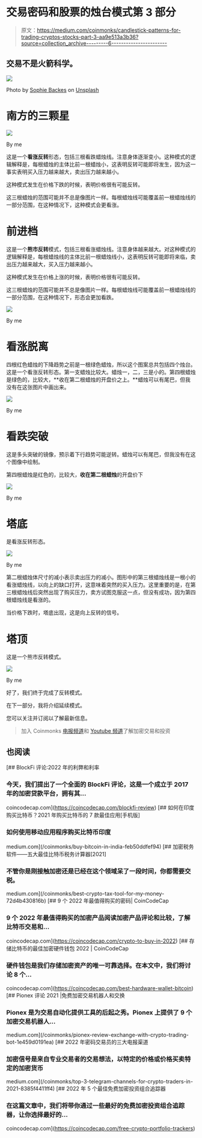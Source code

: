 # 交易密码和股票的烛台模式第 3 部分

> 原文：<https://medium.com/coinmonks/candlestick-patterns-for-trading-cryptos-stocks-part-3-aa9e513a3b36?source=collection_archive---------6----------------------->

## 交易不是火箭科学。

![](img/c1f44d255e05fc2af0319bca69a0a3e3.png)

Photo by [Sophie Backes](https://unsplash.com/@sophili?utm_source=unsplash&utm_medium=referral&utm_content=creditCopyText) on [Unsplash](https://unsplash.com/s/photos/wallstreet?utm_source=unsplash&utm_medium=referral&utm_content=creditCopyText)

# 南方的三颗星

![](img/2f7177f461be3fb24616a80a5713bee1.png)

By me

这是一个**看涨反转**形态，包括三根看跌蜡烛线。注意身体逐渐变小。这种模式的逻辑解释是，每根蜡烛的主体比前一根蜡烛小，这表明反转可能即将发生，因为这一事实表明买入压力越来越大，卖出压力越来越小。

这种模式发生在价格下跌的时候，表明价格很有可能反转。

这三根蜡烛的范围可能并不总是像图片一样。每根蜡烛线可能覆盖前一根蜡烛线的一部分范围，在这种情况下，这种模式会更看涨。

# 前进档

这是一个**熊市反转**模式，包括三根看涨蜡烛线。注意身体越来越大。对这种模式的逻辑解释是，每根蜡烛线的主体比前一根蜡烛线小，这表明反转可能即将来临，卖出压力越来越大，买入压力越来越小。

这种模式发生在价格上涨的时候，表明价格很有可能反转。

这三根蜡烛的范围可能并不总是像图片一样。每根蜡烛线可能覆盖前一根蜡烛线的一部分范围，在这种情况下，形态会更加看跌。

![](img/2252103f4abbf72b4dec1a9687fd40cc.png)

By me

# 看涨脱离

四根红色蜡烛的下降趋势之前是一根绿色蜡烛，所以这个图案总共包括四个烛台。这是一个看涨反转形态。第一支蜡烛比较大。蜡烛一，二，三是小的。第四根蜡烛是绿色的，比较大，**收在第二根蜡烛的开盘价之上。**蜡烛可以有尾巴，但我没有在这张图片中画出来。

![](img/e413beaeca68ad7510aff43e1492b8d9.png)

By me

# 看跌突破

这是多头突破的镜像，预示着下行趋势可能逆转。蜡烛可以有尾巴，但我没有在这个图像中绘制。

第四根蜡烛是红色的，比较大，**收在第二根蜡烛**的开盘价下

![](img/c6dc780d6a95cfdbea48e3731c143ab0.png)

By me

# 塔底

是看涨反转形态。

![](img/86693c4eb26863a2caea30984594ccbc.png)

By me

第二根蜡烛体尺寸的减小表示卖出压力的减小。图形中的第三根蜡烛线是一根小的看涨蜡烛线，以向上的缺口打开，这意味着突然的买入压力。这里重要的是，在第三根蜡烛线后突然出现了购买压力，卖方试图克服这一点，但没有成功，因为第四根蜡烛线是看涨的。

当价格下跌时，塔底出现，这是向上反转的信号。

# 塔顶

这是一个熊市反转模式。

![](img/3f2a948e03e8016f529cfacf78b9cf9f.png)

By me

好了，我们终于完成了反转模式。

在下一部分，我将介绍延续模式。

您可以关注并订阅以了解最新信息。

> 加入 Coinmonks [电报频道](https://t.me/coincodecap)和 [Youtube 频道](https://www.youtube.com/c/coinmonks/videos)了解加密交易和投资

## 也阅读

[](https://coincodecap.com/blockfi-review) [## BlockFi 评论:2022 年的利弊和利率

### 今天，我们提出了一个全面的 BlockFi 评论，这是一个成立于 2017 年的加密贷款平台，拥有其…

coincodecap.com](https://coincodecap.com/blockfi-review) [](/coinmonks/buy-bitcoin-in-india-feb50ddfef94) [## 如何在印度购买比特币？2021 年购买比特币的 7 款最佳应用[手机版]

### 如何使用移动应用程序购买比特币印度

medium.com](/coinmonks/buy-bitcoin-in-india-feb50ddfef94) [](/coinmonks/best-crypto-tax-tool-for-my-money-72d4b430816b) [## 加密税务软件——五大最佳比特币税务计算器[2021]

### 不管你是刚接触加密还是已经在这个领域呆了一段时间，你都需要交税。

medium.com](/coinmonks/best-crypto-tax-tool-for-my-money-72d4b430816b) [](https://coincodecap.com/crypto-to-buy-in-2022) [## 9 个 2022 年最值得购买的密码| CoinCodeCap

### 9 个 2022 年最值得购买的加密产品阅读加密产品评论和比较，了解比特币交易和…

coincodecap.com](https://coincodecap.com/crypto-to-buy-in-2022) [](https://coincodecap.com/best-hardware-wallet-bitcoin) [## 存储比特币的最佳加密硬件钱包 2022 | CoinCodeCap

### 硬件钱包是我们存储加密资产的唯一可靠选择。在本文中，我们将讨论 8 个…

coincodecap.com](https://coincodecap.com/best-hardware-wallet-bitcoin) [](/coinmonks/pionex-review-exchange-with-crypto-trading-bot-1e459d0191ea) [## Pionex 评论 2021 |免费加密交易机器人和交换

### Pionex 是为交易自动化提供工具的后起之秀。Pionex 上提供了 9 个加密交易机器人…

medium.com](/coinmonks/pionex-review-exchange-with-crypto-trading-bot-1e459d0191ea) [](/coinmonks/top-3-telegram-channels-for-crypto-traders-in-2021-8385f4411ff4) [## 2022 年密码交易员的三大电报渠道

### 加密信号是来自专业交易者的交易想法，以特定的价格或价格买卖特定的加密货币

medium.com](/coinmonks/top-3-telegram-channels-for-crypto-traders-in-2021-8385f4411ff4) [](https://coincodecap.com/free-crypto-portfolio-trackers) [## 2022 年 5 个最佳免费加密投资组合追踪器

### 在这篇文章中，我们将带你通过一些最好的免费加密投资组合追踪器，让你选择最好的…

coincodecap.com](https://coincodecap.com/free-crypto-portfolio-trackers)